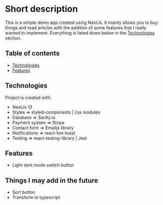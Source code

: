 # Short description
This is a simple demo app created using NextJs. It mainly allows you to buy things and read articles with the addition of some features that I really wanted to implement. Everything is listed down below in the [Technologies](#technologies) section.


## Table of contents
* [Technologies](#technologies)
* [Features](#features)

## Technologies
Project is created with:
* NextJs 13
* Styles => styled-components | css modules
* Database => Sanity.io
* Payment system => Stripe
* Contact form => Emailjs library
* Notifications => react-hot-toast
* Testing => react-testing-library | Jest

## Features
* Light dark mode switch button

## Things I may add in the future
* Sort button
* Transform to typescript

